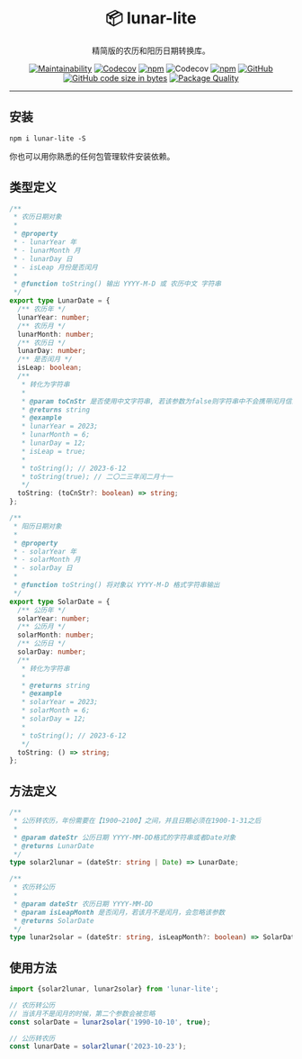 <div align="center">

# 📦 lunar-lite

精简版的农历和阳历日期转换库。

</div>

<div align="center">

[![Maintainability](https://api.codeclimate.com/v1/badges/2d004ea6ae3b990b5a41/maintainability)](https://codeclimate.com/github/SylarLong/lunar-lite/maintainability)
[![Codecov](https://github.com/SylarLong/iztro-hook/actions/workflows/Codecov.yml/badge.svg)](https://github.com/SylarLong/lunar-lite/actions/workflows/Codecov.yml)
[![npm](https://img.shields.io/npm/v/lunar-lite?logo=npm&logoColor=%23CB3837)](https://www.npmjs.com/package/lunar-lite) 
![Codecov](https://img.shields.io/codecov/c/github/SylarLong/lunar-lite?logo=codecov&logoColor=%23F01F7A) 
[![npm](https://img.shields.io/npm/dt/lunar-lite?logo=npm&logoColor=%23CB3837)](https://www.npmjs.com/package/lunar-lite) 
[![GitHub](https://img.shields.io/github/license/sylarlong/lunar-lite)](https://www.npmjs.com/package/lunar-lite) 
[![GitHub code size in bytes](https://img.shields.io/github/languages/code-size/SylarLong/lunar-lite)](https://www.npmjs.com/package/lunar-lite) 
[![Package Quality](https://packagequality.com/shield/lunar-lite.svg)](https://packagequality.com/#?package=lunar-lite) 

</div>

---

## 安装

```
npm i lunar-lite -S
```

你也可以用你熟悉的任何包管理软件安装依赖。

## 类型定义

```ts
/**
 * 农历日期对象
 *
 * @property
 * - lunarYear 年
 * - lunarMonth 月
 * - lunarDay 日
 * - isLeap 月份是否闰月
 *
 * @function toString() 输出 YYYY-M-D 或 农历中文 字符串
 */
export type LunarDate = {
  /** 农历年 */
  lunarYear: number;
  /** 农历月 */
  lunarMonth: number;
  /** 农历日 */
  lunarDay: number;
  /** 是否闰月 */
  isLeap: boolean;
  /**
   * 转化为字符串
   *
   * @param toCnStr 是否使用中文字符串, 若该参数为false则字符串中不会携带闰月信息
   * @returns string
   * @example
   * lunarYear = 2023;
   * lunarMonth = 6;
   * lunarDay = 12;
   * isLeap = true;
   *
   * toString(); // 2023-6-12
   * toString(true); // 二〇二三年闰二月十一
   */
  toString: (toCnStr?: boolean) => string;
};

/**
 * 阳历日期对象
 *
 * @property
 * - solarYear 年
 * - solarMonth 月
 * - solarDay 日
 *
 * @function toString() 将对象以 YYYY-M-D 格式字符串输出
 */
export type SolarDate = {
  /** 公历年 */
  solarYear: number;
  /** 公历月 */
  solarMonth: number;
  /** 公历日 */
  solarDay: number;
  /**
   * 转化为字符串
   *
   * @returns string
   * @example
   * solarYear = 2023;
   * solarMonth = 6;
   * solarDay = 12;
   *
   * toString(); // 2023-6-12
   */
  toString: () => string;
};
```

## 方法定义

```ts
/**
 * 公历转农历，年份需要在【1900~2100】之间，并且日期必须在1900-1-31之后
 *
 * @param dateStr 公历日期 YYYY-MM-DD格式的字符串或者Date对象
 * @returns LunarDate
 */
type solar2lunar = (dateStr: string | Date) => LunarDate;

/**
 * 农历转公历
 *
 * @param dateStr 农历日期 YYYY-MM-DD
 * @param isLeapMonth 是否闰月，若该月不是闰月，会忽略该参数
 * @returns SolarDate
 */
type lunar2solar = (dateStr: string, isLeapMonth?: boolean) => SolarDate;
```

## 使用方法

```ts
import {solar2lunar, lunar2solar} from 'lunar-lite';

// 农历转公历
// 当该月不是闰月的时候，第二个参数会被忽略
const solarDate = lunar2solar('1990-10-10', true);

// 公历转农历
const lunarDate = solar2lunar('2023-10-23');
```
